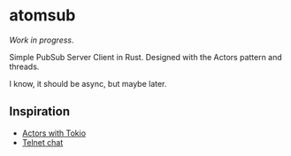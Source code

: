# atomsub

_Work in progress_.

Simple PubSub Server Client in Rust. Designed with the Actors pattern and
threads.

I know, it should be async, but maybe later.

## Inspiration

- [Actors with Tokio](https://ryhl.io/blog/actors-with-tokio/)
- [Telnet chat](https://github.com/Darksonn/telnet-chat)
